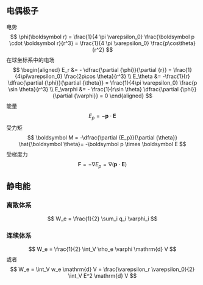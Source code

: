 ## 电偶极子
电势
$$
	\phi(\boldsymbol r) = \frac{1}{4 \pi \varepsilon_0} \frac{\boldsymbol p \cdot \boldsymbol r}{r^3} = \frac{1}{4 \pi \varepsilon_0} \frac{p\cos\theta}{r^2}
$$
在球坐标系中的电场
$$
\begin{aligned}
E_r &= - \dfrac{\partial {\phi}}{\partial {r}} = \frac{1}{4\pi\varepsilon_0} \frac{2p\cos \theta}{r^3} \\
E_\theta &= -\frac{1}{r} \dfrac{\partial {\phi}}{\partial {\theta}} = \frac{1}{4\pi \varepsilon_0} \frac{p \sin \theta}{r^3} \\
E_\varphi &= - \frac{1}{r\sin \theta} \dfrac{\partial {\phi}}{\partial {\varphi}} = 0
\end{aligned}
$$
能量
$$
	E_p = -\boldsymbol p \cdot\boldsymbol E
$$
受力矩
$$
\boldsymbol M = -\dfrac{\partial {E_p}}{\partial {\theta}} \hat{\boldsymbol \theta}= -\boldsymbol p \times \boldsymbol E
$$
受梯度力
$$
\boldsymbol F = -\nabla E_p = \nabla (\boldsymbol p \cdot \boldsymbol E)
$$
## 静电能

### 离散体系

$$
W_e = \frac{1}{2} \sum_i q_i \varphi_i
$$
### 连续体系
$$
W_e = \frac{1}{2} \int_V \rho_e \varphi \mathrm{d} V
$$
或者
$$
W_e = \int_V w_e \mathrm{d} V = \frac{\varepsilon_r \varepsilon_0}{2} \int_V E^2 \mathrm{d} V
$$

